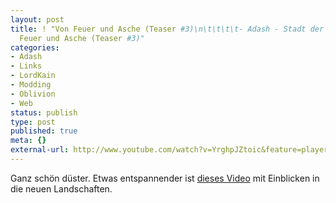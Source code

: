 ```yaml
---
layout: post
title: ! "Von Feuer und Asche (Teaser #3)\n\t\t\t\t- Adash - Stadt der Magie: Von
  Feuer und Asche (Teaser #3)"
categories:
- Adash
- Links
- LordKain
- Modding
- Oblivion
- Web
status: publish
type: post
published: true
meta: {}
external-url: http://www.youtube.com/watch?v=YrghpJZtoic&feature=player_embedded
---
```

Ganz schön düster. Etwas entspannender ist <a href="http://www.youtube.com/watch?v=PU4cbIkRku4">dieses Video</a> mit Einblicken in die neuen Landschaften.
